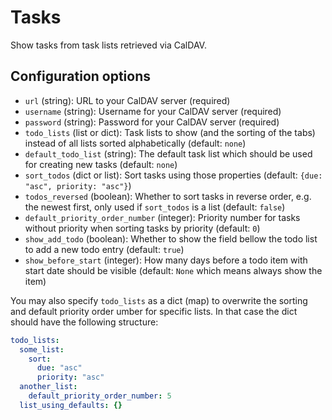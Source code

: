 # Tasks

Show tasks from task lists retrieved via CalDAV.

## Configuration options

* `url` (string): URL to your CalDAV server (required)
* `username` (string): Username for your CalDAV server (required)
* `password` (string): Password for your CalDAV server (required)
* `todo_lists` (list or dict): Task lists to show (and the sorting of the tabs) instead of all lists sorted alphabetically (default: `none`)
* `default_todo_list` (string): The default task list which should be used for creating new tasks (default: `none`)
* `sort_todos` (dict or list): Sort tasks using those properties (default: `{due: "asc", priority: "asc"}`)
* `todos_reversed` (boolean): Whether to sort tasks in reverse order, e.g. the newest first, only used if `sort_todos` is a list (default: `false`)
* `default_priority_order_number` (integer): Priority number for tasks without priority when sorting tasks by priority (default: `0`)
* `show_add_todo` (boolean): Whether to show the field bellow the todo list to add a new todo entry (default: `true`)
* `show_before_start` (integer): How many days before a todo item with start date should be visible (default: `None` which means always show the item)

You may also specify `todo_lists` as a dict (map) to overwrite the sorting and default priority order umber for specific lists. In that case the dict should have the following structure:

```yaml
todo_lists:
  some_list:
    sort:
      due: "asc"
      priority: "asc"
  another_list:
    default_priority_order_number: 5
  list_using_defaults: {}
```
